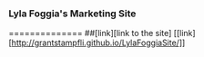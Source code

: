 ### Lyla Foggia's Marketing Site
==============
##[link][link to the site]
[[link][http://grantstampfli.github.io/LylaFoggiaSite/]]
